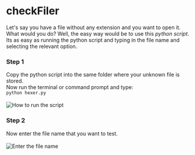# checkFiler
Let's say you have a file without any extension and you want to open it. What would you do? 
Well, the easy way would be to use this _python script_. Its as easy as running the python script and typing in the file name and selecting the relevant option.
### Step 1
Copy the python script into the same folder where your unknown file is stored. <br />
Now run the terminal or command prompt and type: <br />
```python hexer.py``` <br /> <br />
![How to run the script](https://github.com/var-greyShader/checkFiler/blob/master/readmeImages/image1.png)

### Step 2
Now enter the file name that you want to test. <br /><br />
![Enter the file name](https://github.com/var-greyShader/checkFiler/blob/master/readmeImages/image2.png)
